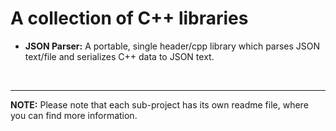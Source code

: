 # A collection of C++ libraries

- **JSON Parser:** A portable, single header/cpp library which parses JSON text/file and serializes C++ data to JSON text.


&nbsp;&nbsp;

---

**NOTE:** Please note that each sub-project has its own readme file, where you can find more information.